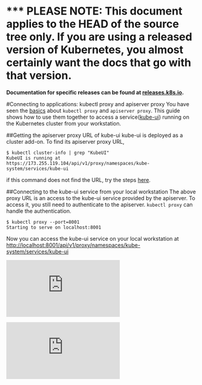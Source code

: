 <!-- BEGIN MUNGE: UNVERSIONED_WARNING -->

<!-- BEGIN STRIP_FOR_RELEASE -->

<h1>*** PLEASE NOTE: This document applies to the HEAD of the source
tree only. If you are using a released version of Kubernetes, you almost
certainly want the docs that go with that version.</h1>

<strong>Documentation for specific releases can be found at
[releases.k8s.io](http://releases.k8s.io).</strong>

<!-- END STRIP_FOR_RELEASE -->

<!-- END MUNGE: UNVERSIONED_WARNING -->
﻿#Connecting to applications: kubectl proxy and apiserver proxy
You have seen the [basics](../../docs/accessing-the-cluster.md) about `kubectl proxy` and `apiserver proxy`. This guide shows how to use them together to access a service([kube-ui](../../docs/ui.md)) running on the Kubernetes cluster from your workstation.


##Getting the apiserver proxy URL of kube-ui
kube-ui is deployed as a cluster add-on. To find its apiserver proxy URL,
```
$ kubectl cluster-info | grep "KubeUI"
KubeUI is running at https://173.255.119.104/api/v1/proxy/namespaces/kube-system/services/kube-ui
```
if this command does not find the URL, try the steps [here](../../docs/ui.md#accessing-the-ui).


##Connecting to the kube-ui service from your local workstation
The above proxy URL is an access to the kube-ui service provided by the apiserver. To access it, you still need to authenticate to the apiserver. `kubectl proxy` can handle the authentication.
```
$ kubectl proxy --port=8001
Starting to serve on localhost:8001
```
Now you can access the kube-ui service on your local workstation at [http://localhost:8001/api/v1/proxy/namespaces/kube-system/services/kube-ui](http://localhost:8001/api/v1/proxy/namespaces/kube-system/services/kube-ui)


[![Analytics](https://kubernetes-site.appspot.com/UA-36037335-10/GitHub/docs/user-guide/connecting-to-applications-1.md?pixel)]()


[![Analytics](https://kubernetes-site.appspot.com/UA-36037335-10/GitHub/docs/user-guide/connecting-to-applications-proxy.md?pixel)]()
